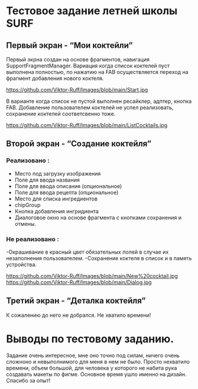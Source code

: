 # Тестовое задание летней школы SURF

## Первый экран - “Мои коктейли”

Первый экрна создан на основе фрагментов, навигация SupportFragmentManager.
Вариация когда список коктелей пуст выполнена полностью, по нажатию на FAB осуществляется переход на фрагмент добавления нового коктеля.

https://github.com/Viktor-Ruff/Images/blob/main/Start.jpg

В варианте когда список не пустой выполнен ресайклер, адптер, кнопка FAB. Добавление пользователем коктелей не успел реализовать, сохранение коктелей соответсвенно тоже.

https://github.com/Viktor-Ruff/Images/blob/main/ListCocktails.jpg
 
## Второй экран - “Создание коктейля”

### Реализовано :

- Место под загрузку изображения 
- Поле для ввода названия
- Поле для ввода описания (опциональное)
- Поле для ввода рецепта (опциональное)
- Место для списка ингредиентов
- chipGroup
- Кнопка добавления ингридиента
- Диалоговое окно на основе фрагмента с кнопками сохранения и отмены.

### Не реализовано :

-Окрашивание в красный цвет обязательных полей в случае их незаполнения пользователем.
-Сохранение коктеля в список и в память устройства.

https://github.com/Viktor-Ruff/Images/blob/main/New%20cocktail.jpg
https://github.com/Viktor-Ruff/Images/blob/main/Dialog.jpg


## Третий экран - “Деталка коктейля”

К сожалению до него не добрался. Не хватило времени!

# Выводы по тестовому заданию.

Задание очень интересное, мне оно точно под силам,  ничего очень сложноно и невыполнимого для меня в нем не было. Просто нехватило времени, объем большой, для человека у которого не набита рука создавать макеты по фигме. Основное время ушло именно на дизайн. Спасибо за опыт!



